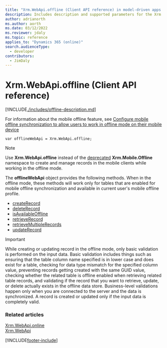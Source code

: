 ```yaml
---
title: "Xrm.WebApi.offline (Client API reference) in model-driven apps| MicrosoftDocs"
description: Includes description and supported parameters for the Xrm.WebApi.offline method.
author: adrianorth
ms.author: aorth
ms.date: 03/12/2022
ms.reviewer: jdaly
ms.topic: reference
applies_to: "Dynamics 365 (online)"
search.audienceType: 
  - developer
contributors:
  - JimDaly
---
```

# Xrm.WebApi.offline (Client API reference)

[!INCLUDE[./includes/offline-description.md](./includes/offline-description.md)] 

For information about the mobile offline feature, see  [Configure mobile offline synchronization to allow users to work in offline mode on their mobile device](/dynamics365/customer-engagement/mobile-app/configure-mobile-offline-synchronization-dynamics-365-phones-tablets)

`var offlineWebApi = Xrm.WebApi.offline;`

> [!NOTE]
> Use **Xrm.WebApi.offline** instead of the [deprecated](/dynamics365/get-started/whats-new/customer-engagement/important-changes-coming#some-client-apis-are-deprecated) **Xrm.Mobile.Offline** namespace to create and manage records in the mobile clients while working in the offline mode.

The **offlineWebApi** object provides the following methods. When in the offline mode, these methods will work only for tables that are enabled for mobile offline synchronization and available in current user's mobile offline profile.

- [createRecord](createRecord.md)
- [deleteRecord](deleteRecord.md)
- [isAvailableOffline](isAvailableOffline.md)
- [retrieveRecord](retrieveRecord.md)
- [retrieveMultipleRecords](retrieveMultipleRecords.md)
- [updateRecord](updateRecord.md)

> [!IMPORTANT]
> While creating or updating record in the offline mode, only basic validation is performed on the input data. Basic validation includes things such as ensuring that the table column name specified is in lower case and does exist for a table, checking for data type mismatch for the specified column value, preventing records getting created with the same GUID value, checking whether the related table is offline enabled when retrieving related table records, and validating if the record that you want to retrieve, update, or delete actually exists in the offline data store. Business-level validations happen only when you are connected to the server and the data is synchronized. A record is created or updated only if the input data is completely valid.

### Related articles

[Xrm.WebApi.online](online.md)   
[Xrm.WebApi](../xrm-webapi.md)

[!INCLUDE[footer-include](../../../../../includes/footer-banner.md)]
